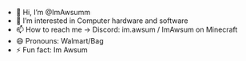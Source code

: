 - 👋 Hi, I’m @ImAwsumm
- 👀 I’m interested in Computer hardware and software 
- 📫 How to reach me -> Discord: im.awsum / ImAwsum on Minecraft
- 😄 Pronouns: Walmart/Bag
- ⚡ Fun fact: Im Awsum 
<!---
ImAwsumm/ImAwsumm is a ✨ special ✨ repository because its `README.md` (this file) appears on your GitHub profile.
You can click the Preview link to take a look at your changes.
--->
